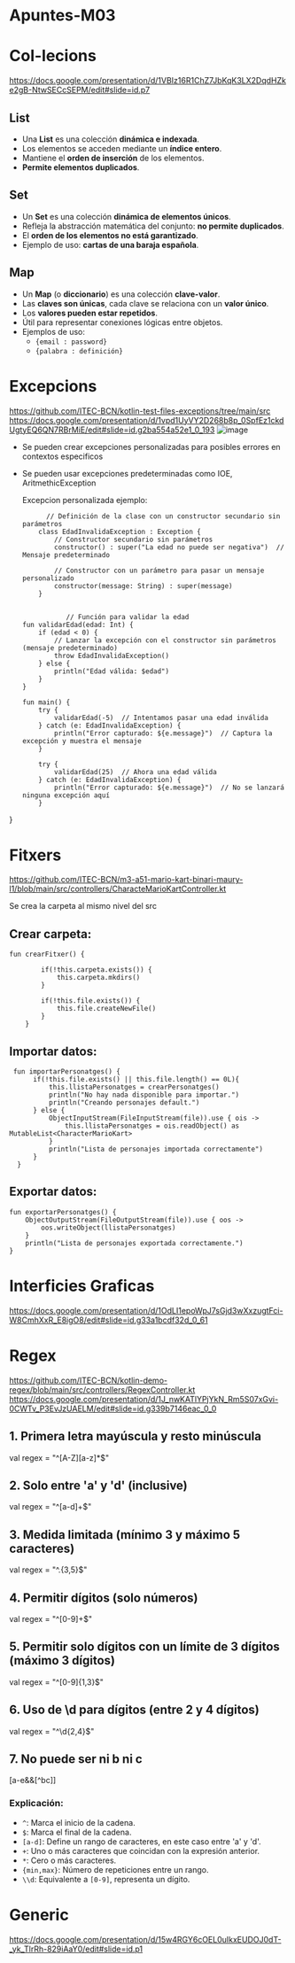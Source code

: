 # Apuntes-M03

# Col-lecions
https://docs.google.com/presentation/d/1VBIz16R1ChZ7JbKqK3LX2DqdHZke2gB-NtwSECcSEPM/edit#slide=id.p7

## List

- Una **List** es una colección **dinámica e indexada**.
- Los elementos se acceden mediante un **índice entero**.
- Mantiene el **orden de inserción** de los elementos.
- **Permite elementos duplicados**.

## Set

- Un **Set** es una colección **dinámica de elementos únicos**.
- Refleja la abstracción matemática del conjunto: **no permite duplicados**.
- El **orden de los elementos no está garantizado**.
- Ejemplo de uso: **cartas de una baraja española**.

## Map

- Un **Map** (o **diccionario**) es una colección **clave-valor**.
- Las **claves son únicas**, cada clave se relaciona con un **valor único**.
- Los **valores pueden estar repetidos**.
- Útil para representar conexiones lógicas entre objetos.
- Ejemplos de uso:
  - `{email : password}`
  - `{palabra : definición}`


# Excepcions

  https://github.com/ITEC-BCN/kotlin-test-files-exceptions/tree/main/src
  https://docs.google.com/presentation/d/1vpd1UyVY2D268b8p_0SpfEz1ckdUgtyEQ6QN7RBrMiE/edit#slide=id.g2ba554a52e1_0_193
  ![image](https://github.com/user-attachments/assets/c62e225f-5f34-4661-8a99-d9b8aeb3170d)

- Se pueden crear excepciones personalizadas para posibles errores en contextos especificos
- Se pueden usar excepciones predeterminadas como IOE, AritmethicException

  Excepcion personalizada ejemplo:

            // Definición de la clase con un constructor secundario sin parámetros
          class EdadInvalidaException : Exception {
              // Constructor secundario sin parámetros
              constructor() : super("La edad no puede ser negativa")  // Mensaje predeterminado
          
              // Constructor con un parámetro para pasar un mensaje personalizado
              constructor(message: String) : super(message)
          }
  
  
                 // Función para validar la edad
      fun validarEdad(edad: Int) {
          if (edad < 0) {
              // Lanzar la excepción con el constructor sin parámetros (mensaje predeterminado)
              throw EdadInvalidaException()
          } else {
              println("Edad válida: $edad")
          }
      }
          
      fun main() {
          try {
              validarEdad(-5)  // Intentamos pasar una edad inválida
          } catch (e: EdadInvalidaException) {
              println("Error capturado: ${e.message}")  // Captura la excepción y muestra el mensaje
          }
          
          try {
              validarEdad(25)  // Ahora una edad válida
          } catch (e: EdadInvalidaException) {
              println("Error capturado: ${e.message}")  // No se lanzará ninguna excepción aquí
          }
}
# Fitxers

https://github.com/ITEC-BCN/m3-a51-mario-kart-binari-maury-l1/blob/main/src/controllers/CharacteMarioKartController.kt

Se crea la carpeta al mismo nivel del src

## Crear carpeta: 
    fun crearFitxer() {
    
            if(!this.carpeta.exists()) {
                this.carpeta.mkdirs()
            }
    
            if(!this.file.exists()) {
                this.file.createNewFile()
            }
        }

## Importar datos:
     fun importarPersonatges() {
          if(!this.file.exists() || this.file.length() == 0L){
              this.llistaPersonatges = crearPersonatges()
              println("No hay nada disponible para importar.")
              println("Creando personajes default.")
          } else {
              ObjectInputStream(FileInputStream(file)).use { ois ->
                  this.llistaPersonatges = ois.readObject() as MutableList<CharacterMarioKart>
              }
              println("Lista de personajes importada correctamente")
          }
      }
## Exportar datos: 
    fun exportarPersonatges() {
        ObjectOutputStream(FileOutputStream(file)).use { oos ->
            oos.writeObject(llistaPersonatges)
        }
        println("Lista de personajes exportada correctamente.")
    }

# Interficies Graficas

https://docs.google.com/presentation/d/1OdLI1epoWpJ7sGjd3wXxzugtFci-W8CmhXxR_E8igO8/edit#slide=id.g33a1bcdf32d_0_61

# Regex
https://github.com/ITEC-BCN/kotlin-demo-regex/blob/main/src/controllers/RegexController.kt
https://docs.google.com/presentation/d/1J_nwKATlYPjYkN_Rm5S07xGvi-0CWTv_P3EvJzUAELM/edit#slide=id.g339b7146eac_0_0



## 1. Primera letra mayúscula y resto minúscula

val regex = "^[A-Z][a-z]*$"

## 2. Solo entre 'a' y 'd' (inclusive)

val regex = "^[a-d]+$"

## 3. Medida limitada (mínimo 3 y máximo 5 caracteres)

val regex = "^.{3,5}$"

## 4. Permitir dígitos (solo números)

val regex = "^[0-9]+$"

## 5. Permitir solo dígitos con un límite de 3 dígitos (máximo 3 dígitos)

val regex = "^[0-9]{1,3}$"

## 6. Uso de \\d para dígitos (entre 2 y 4 dígitos)

val regex = "^\\d{2,4}$"

## 7. No puede ser ni b ni c

[a-e&&[^bc]]

### Explicación:

- `^`: Marca el inicio de la cadena.
- `$`: Marca el final de la cadena.
- `[a-d]`: Define un rango de caracteres, en este caso entre 'a' y 'd'.
- `+`: Uno o más caracteres que coincidan con la expresión anterior.
- `*`: Cero o más caracteres.
- `{min,max}`: Número de repeticiones entre un rango.
- `\\d`: Equivalente a `[0-9]`, representa un dígito.


# Generic

https://docs.google.com/presentation/d/15w4RGY6cOEL0uIkxEUDOJ0dT-_yk_TlrRh-829iAaY0/edit#slide=id.p1
